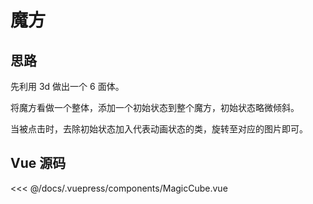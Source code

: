 # 魔方

<MagicCube/>

## 思路

先利用 3d 做出一个 6 面体。

将魔方看做一个整体，添加一个初始状态到整个魔方，初始状态略微倾斜。

当被点击时，去除初始状态加入代表动画状态的类，旋转至对应的图片即可。

## Vue 源码

<<< @/docs/.vuepress/components/MagicCube.vue
